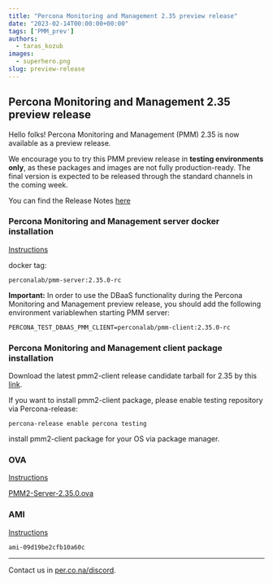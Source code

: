 ```yaml
---
title: "Percona Monitoring and Management 2.35 preview release"
date: "2023-02-14T00:00:00+00:00"
tags: ['PMM_prev']
authors:
  - taras_kozub
images:
  - superhero.png
slug: preview-release
---
```


## Percona Monitoring and Management 2.35 preview release

Hello folks! Percona Monitoring and Management (PMM) 2.35 is now available as a preview release.

We encourage you to try this PMM preview release in **testing environments only**, as these packages and images are not fully production-ready. The final version is expected to be released through the standard channels in the coming week.

You can find the Release Notes [here](https://two-34-0-pr-977.onrender.com/release-notes/2.35.0.html)

### Percona Monitoring and Management server docker installation

[Instructions](https://docs.percona.com/percona-monitoring-and-management/setting-up/server/docker.html)

docker tag:

`perconalab/pmm-server:2.35.0-rc`

**Important:** In order to use the DBaaS functionality during the Percona Monitoring and Management preview release, you should add the following environment variablewhen starting PMM server:

`PERCONA_TEST_DBAAS_PMM_CLIENT=perconalab/pmm-client:2.35.0-rc`

### Percona Monitoring and Management client package installation

Download the latest pmm2-client release candidate tarball for 2.35 by this [link](https://s3.us-east-2.amazonaws.com/pmm-build-cache/PR-BUILDS/pmm2-client/pmm2-client-latest-4898.tar.gz).


If you want to install pmm2-client package, please enable testing repository via Percona-release: 


`
percona-release enable percona testing
`

install pmm2-client package for your OS via package manager.

### OVA

[Instructions](https://docs.percona.com/percona-monitoring-and-management/setting-up/server/virtual-appliance.html)

[PMM2-Server-2.35.0.ova](https://percona-vm.s3.amazonaws.com/PMM2-Server-2.35.0.ova)

### AMI

[Instructions](https://docs.percona.com/percona-monitoring-and-management/setting-up/server/aws.html)

`ami-09d19be2cfb10a60c`


---

Contact us in [per.co.na/discord](https://per.co.na/discord).